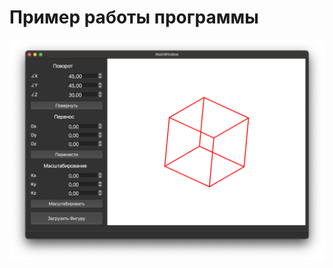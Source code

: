 # Пример работы программы

![](https://github.com/kovkir/bmstu-oop-labs/raw/main/lab_1/example.png)
